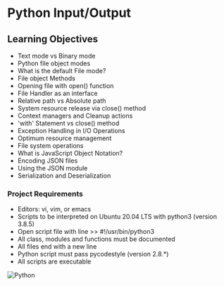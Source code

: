 # Python Input/Output

## Learning Objectives
* Text mode vs Binary mode
* Python file object modes
* What is the default File mode?
* File object Methods
* Opening file with open() function
* File Handler as an interface
* Relative path vs Absolute path
* System resource release via close() method
* Context managers and Cleanup actions
* 'with' Statement vs close() method
* Exception Handling in I/O Operations
* Optimum resource management
* File system operations
* What is JavaScript Object Notation?
* Encoding JSON files
* Using the JSON module
* Serialization and Deserialization

### Project Requirements
* Editors: vi, vim, or emacs
* Scripts to be interpreted on Ubuntu 20.04 LTS with python3 (version 3.8.5)
* Open script file with line >> #!/usr/bin/python3
* All class, modules and functions must be documented
* All files end with a new line
* Python script must pass pycodestyle (version 2.8.*)
* All scripts are executable

![Python](https://img.shields.io/badge/python-3670A0?style=for-the-badge&logo=python&logoColor=ffdd54)
